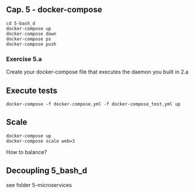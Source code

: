 Cap. 5 - docker-compose
------------------

    cd 5-bash_d
    docker-compose up
    docker-compose down
    docker-compose ps
    docker-compose push

### Exercise 5.a

Create your docker-compose file that executes the daemon you built in 2.a
    
## Execute tests

    docker-compose -f docker-compose.yml -f docker-compose_test.yml up

## Scale
 
    docker-compose up
    docker-compose scale web=3
 
How to balance?


## Decoupling 5_bash_d

see folder 5-microservices
    